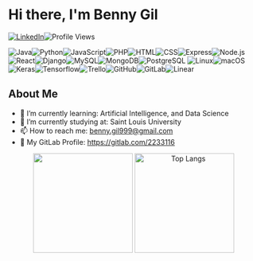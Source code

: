 # Hi there, I'm Benny Gil
[![LinkedIn](https://img.shields.io/badge/LinkedIn-0077B5?style=for-the-badge&logo=linkedin&logoColor=white)](https://www.linkedin.com/in/benny-gil-9a01009238/)![Profile Views](https://komarev.com/ghpvc/?username=Benny-Gil&style=for-the-badge&color=blue)

![Java](https://img.shields.io/badge/Java-ED8B00?style=for-the-badge&logo=java&logoColor=white)![Python](https://img.shields.io/badge/Python-3776AB?style=for-the-badge&logo=python&logoColor=white)![JavaScript](https://img.shields.io/badge/JavaScript-F7DF1E?style=for-the-badge&logo=javascript&logoColor=black)![PHP](https://img.shields.io/badge/PHP-777BB4?style=for-the-badge&logo=php&logoColor=white)![HTML](https://img.shields.io/badge/HTML5-E34F26?style=for-the-badge&logo=html5&logoColor=white)![CSS](https://img.shields.io/badge/CSS3-1572B6?style=for-the-badge&logo=css3&logoColor=white)![Express](https://img.shields.io/badge/Express-000000?style=for-the-badge&logo=express&logoColor=white)![Node.js](https://img.shields.io/badge/Node.js-339933?style=for-the-badge&logo=nodedotjs&logoColor=white)![React](https://img.shields.io/badge/React-20232A?style=for-the-badge&logo=react&logoColor=61DAFB)![Django](https://img.shields.io/badge/Django-092E20?style=for-the-badge&logo=django&logoColor=white)![MySQL](https://img.shields.io/badge/MySQL-4479A1?style=for-the-badge&logo=mysql&logoColor=white)![MongoDB](https://img.shields.io/badge/MongoDB-47A248?style=for-the-badge&logo=mongodb&logoColor=white)![PostgreSQL](https://img.shields.io/badge/PostgreSQL-336791?style=for-the-badge&logo=postgresql&logoColor=white) ![Linux](https://img.shields.io/badge/Linux-FCC624?style=for-the-badge&logo=linux&logoColor=black)![macOS](https://img.shields.io/badge/macOS-000000?style=for-the-badge&logo=apple&logoColor=white)![Keras](https://img.shields.io/badge/Keras-D00000?style=for-the-badge&logo=keras&logoColor=white)![Tensorflow](https://img.shields.io/badge/TensorFlow-FF3F06?style=for-the-badge&logo=tensorflow&logoColor=white)![Trello](https://img.shields.io/badge/Trello-0052CC?style=for-the-badge&logo=trello&logoColor=white)![GitHub](https://img.shields.io/badge/GitHub-181717?style=for-the-badge&logo=github&logoColor=white)![GitLab](https://img.shields.io/badge/GitLab-330F63?style=for-the-badge&logo=gitlab&logoColor=white)![Linear](https://img.shields.io/badge/Linear-000000?style=for-the-badge&logo=linear&logoColor=white)
## About Me

- 🌱 I’m currently learning: Artificial Intelligence, and Data Science
- 💼 I’m currently studying at: Saint Louis University
- 📫 How to reach me: benny.gil999@gmail.com
- 🦊 My GitLab Profile: https://gitlab.com/2233116


<div align=center>
  <img src="https://github-readme-stats.vercel.app/api?username=benny-gil&layout=compact&theme=radical&card_width=400" height=200>
  <img src="https://github-readme-stats.vercel.app/api/top-langs/?username=benny-gil&layout=compact&theme=radical&langs_count=20&card_width=400" alt="Top Langs" height=200>
</div>
